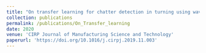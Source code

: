 ```yaml
---
title: "On transfer learning for chatter detection in turning using wavelet packet transform and ensemble empirical mode decomposition"
collection: publications
permalink: /publications/On_Transfer_learning
date: 2020
venue: 'CIRP Journal of Manufacturing Science and Technology'
paperurl: 'https://doi.org/10.1016/j.cirpj.2019.11.003'
---
```


